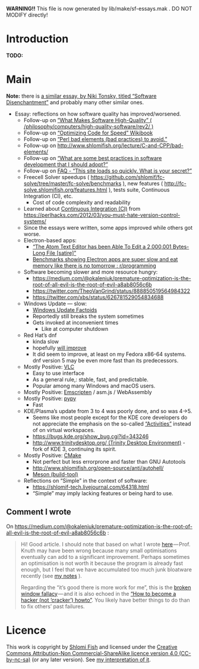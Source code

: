 **WARNING!!** This file is now generated by lib/make/sf-essays.mak . DO NOT MODIFY directly!

# Introduction

**TODO:**

# Main

**Note:** there is [a similar essay, by Niki Tonsky, titled “Software Disenchantment”](https://tonsky.me/blog/disenchantment/) and probably many other similar ones.

- Essay: reflections on how software quality has improved/worsened.
    - Follow-up on [”What Makes Software High-Quality” ( /philosophy/computers/high-quality-software/rev2/ )](http://www.shlomifish.org/philosophy/computers/high-quality-software/rev2/)
    - Follow-up on [“Optimizing Code for Speed” Wikibook](https://en.wikibooks.org/wiki/Optimizing_Code_for_Speed)
    - Follow-up on [“Perl bad elements (bad practices) to avoid.”](http://perl-begin.org/tutorials/bad-elements/)
    - Follow-up on <http://www.shlomifish.org/lecture/C-and-CPP/bad-elements/>
    - Follow-up on [“What are some best practices in software development that I should adopt?”](https://github.com/shlomif/Freenode-programming-channel-FAQ/blob/master/FAQ_with_ToC__generated.md#what-are-some-best-practices-in-programming-that-i-should-adopt)
    - Follow-up on [FAQ - “This site loads so quickly. What is your secret?”](https://www.shlomifish.org/meta/FAQ/site_loads_quickly.xhtml)
    - Freecell Solver speedups ( <https://github.com/shlomif/fc-solve/tree/master/fc-solve/benchmarks> ), new features ( <http://fc-solve.shlomifish.org/features.html> ), tests suite, Continuous Integration (CI), etc.
        - Cost of code complexity and readability
    - Learned about [Continuous Integration (CI)](https://en.wikipedia.org/wiki/Continuous_integration) from <https://perlhacks.com/2012/03/you-must-hate-version-control-systems/>
    - Since the essays were written, some apps improved while others got worse.
    - Electron-based apps:
        - [“The Atom Text Editor has been Able To Edit a 2,000,001 Bytes-Long File \[satire\]”](http://www.shlomifish.org/humour/bits/Atom-Text-Editor-edits-2_000_001-bytes/)
        - [Benchmarks showing Electron apps are super slow and eat memory like there is no tomorrow : r/programming](https://www.reddit.com/r/programming/comments/73vua5/benchmarks_showing_electron_apps_are_super_slow/)
    - Software becoming slower and more resource hungry:
        - <https://medium.com/@okaleniuk/premature-optimization-is-the-root-of-all-evil-is-the-root-of-evil-a8ab8056c6b>
        - <https://twitter.com/TheoVanGrind/status/888850519564984322>
        - <https://twitter.com/xbs/status/626781529054834688>
    - Windows Update — slow:
        - [Windows Update Factoids](http://www.shlomifish.org/humour/bits/facts/Windows-Update/)
        - Reportedly still breaks the system sometimes
        - Gets invoked at inconvenient times
            - Like at computer shutdown
    - Red Hat’s dnf
        - kinda slow
        - hopefully [will improve](https://rpm-software-management.github.io/announcement/2018/03/22/dnf-3-announcement/)
        - It did seem to improve, at least on my Fedora x86-64 systems. dnf version 5 may be even more fast than its predecessors.
    - Mostly Positive: [VLC](https://www.videolan.org/vlc/)
        - Easy to use interface
        - As a general rule,: stable, fast, and predictable.
        - Popular among many Windows and macOS users.
    - Mostly Positive: [Emscripten](https://en.wikipedia.org/wiki/Emscripten) / asm.js / WebAssembly
    - Mostly Positive: [pypy](https://en.wikipedia.org/wiki/PyPy)
        - Fast
    - KDE/Plasma’s update from 3 to 4 was poorly done, and so was 4→5.
        - Seems like most people except for the KDE core developers do not appreciate the emphasis on the so-called [“Activities”](https://askubuntu.com/questions/253990/what-is-a-activity-in-kde-and-what-can-i-do-with-it) instead of on virtual workspaces.
        - <https://bugs.kde.org/show_bug.cgi?id=343246>
        - [http://www.trinitydesktop.org/ (Trinity Desktop Environment)](http://www.trinitydesktop.org/) - fork of KDE 3, continuing its spirit.
    - Mostly Positive: [CMake](https://en.wikipedia.org/wiki/CMake)
        - Not perfect but less errorprone and faster than GNU Autotools
        - <http://www.shlomifish.org/open-source/anti/autohell/>
        - [Meson (build-tool)](https://en.wikipedia.org/wiki/Meson_(software))
    - Reflections on “Simple” in the context of software:
        - <https://shlomif-tech.livejournal.com/64318.html>
        - “Simple” may imply lacking features or being hard to use.

## Comment I wrote

On <https://medium.com/@okaleniuk/premature-optimization-is-the-root-of-all-evil-is-the-root-of-evil-a8ab8056c6b> :

> Hi! Good article. I should note that based on what I wrote [here](https://en.wikibooks.org/wiki/Optimizing_Code_for_Speed/Factor_Optimizations#Are_%22Small%22_Optimizations_Desirable?) — Prof. Knuth may have been wrong because many small optimisations eventually can add to a significant improvement. Perhaps sometimes an optimisation is not worth it because the program is already fast enough, but I feel that we have accumulated too much junk bloatware recently (see [my notes](https://github.com/shlomif/shlomi-fish-homepage/blob/4d2c897b486f0c7cfc0b7fe29f3f49b61fb8054a/lib/notes/quality-software--followup-2018.md) ).
>
> Regarding the “it’s good there is more work for me”, this is the [broken window fallacy](https://shlomif-tech.livejournal.com/741.html) — and it is also echoed in the [“How to become a hacker (not ‘cracker’) howto”](http://www.catb.org/esr/faqs/hacker-howto.html). You likely have better things to do than to fix others’ past failures.

# Licence

This work is copyright by [Shlomi Fish](http://www.shlomifish.org/) and licensed under the [Creative Commons Attribution-Non Commercial-ShareAlike licence version 4.0 (CC-by-nc-sa)](http://creativecommons.org/licenses/by-nc-sa/4.0/) (or any later version). See [my interpretation of it](http://www.shlomifish.org/meta/copyrights/).
